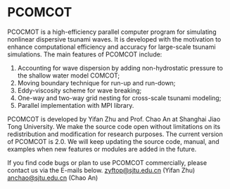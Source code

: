 # PCOMCOT
PCOCMOT is a high-efficiency parallel computer program for simulating nonlinear dispersive tsunami waves. It is developed with the motivation to enhance computational efficiency and accuracy for large-scale tsunami simulations. The main features of PCOMCOT include:
1) Accounting for wave dispersion by adding non-hydrostatic pressure to the shallow water model COMCOT;
2) Moving boundary technique for run-up and run-down;
3) Eddy-viscosity scheme for wave breaking;
4) One-way and two-way grid nesting for cross-scale tsunami modeling;
5) Parallel implementation with MPI library.

PCOMCOT is developed by Yifan Zhu and Prof. Chao An at Shanghai Jiao Tong University. We make the source code open without limitations on its redistribution and modification for research purposes. The current version of PCOMCOT is 2.0. We will keep updating the source code, manual, and examples when new features or modules are added in the future. 

If you find code bugs or plan to use PCOMCOT commercially, please contact us via the E-mails below.
zyftop@sjtu.edu.cn (Yifan Zhu)      anchao@sjtu.edu.cn (Chao An)
